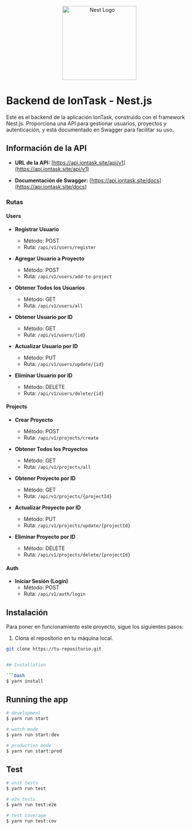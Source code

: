 <p align="center">
  <a href="http://nestjs.com/" target="blank"><img src="https://nestjs.com/img/logo-small.svg" width="200" alt="Nest Logo" /></a>
</p>

# Backend de IonTask - Nest.js

Este es el backend de la aplicación IonTask, construido con el framework Nest.js. Proporciona una API para gestionar usuarios, proyectos y autenticación, y está documentado en Swagger para facilitar su uso.

## Información de la API

- **URL de la API:** [https://api.iontask.site/api/v1](https://api.iontask.site/api/v1)

- **Documentación de Swagger:** [https://api.iontask.site/docs](https://api.iontask.site/docs)

### Rutas

#### Users

- **Registrar Usuario**
  - Método: POST
  - Ruta: `/api/v1/users/register`

- **Agregar Usuario a Proyecto**
  - Método: POST
  - Ruta: `/api/v1/users/add-to-project`

- **Obtener Todos los Usuarios**
  - Método: GET
  - Ruta: `/api/v1/users/all`

- **Obtener Usuario por ID**
  - Método: GET
  - Ruta: `/api/v1/users/{id}`

- **Actualizar Usuario por ID**
  - Método: PUT
  - Ruta: `/api/v1/users/update/{id}`

- **Eliminar Usuario por ID**
  - Método: DELETE
  - Ruta: `/api/v1/users/delete/{id}`

#### Projects

- **Crear Proyecto**
  - Método: POST
  - Ruta: `/api/v1/projects/create`

- **Obtener Todos los Proyectos**
  - Método: GET
  - Ruta: `/api/v1/projects/all`

- **Obtener Proyecto por ID**
  - Método: GET
  - Ruta: `/api/v1/projects/{projectId}`

- **Actualizar Proyecto por ID**
  - Método: PUT
  - Ruta: `/api/v1/projects/update/{projectId}`

- **Eliminar Proyecto por ID**
  - Método: DELETE
  - Ruta: `/api/v1/projects/delete/{projectId}`

#### Auth

- **Iniciar Sesión (Login)**
  - Método: POST
  - Ruta: `/api/v1/auth/login`

## Instalación

Para poner en funcionamiento este proyecto, sigue los siguientes pasos:

1. Clona el repositorio en tu máquina local.

```bash
git clone https://tu-repositorio.git


## Installation

```bash
$ yarn install
```

## Running the app

```bash
# development
$ yarn run start

# watch mode
$ yarn run start:dev

# production mode
$ yarn run start:prod
```

## Test

```bash
# unit tests
$ yarn run test

# e2e tests
$ yarn run test:e2e

# test coverage
$ yarn run test:cov
```